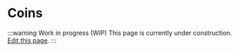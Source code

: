 # Coins

:::warning Work in progress (WIP)
This page is currently under construction. [Edit this page](https://github.com/ZeusLN/zeus-docs/blob/main/docs/coins.md).
:::
